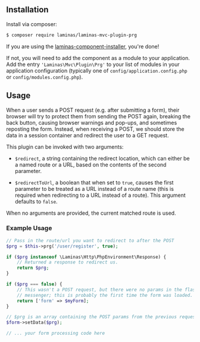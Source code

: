 ## Installation

Install via composer:

```bash
$ composer require laminas/laminas-mvc-plugin-prg
```

If you are using the [laminas-component-installer](https://docs.laminas.dev/laminas-component-installer/),
you're done!

If not, you will need to add the component as a module to your
application. Add the entry `'Laminas\Mvc\Plugin\Prg'` to
your list of modules in your application configuration (typically
one of `config/application.config.php` or `config/modules.config.php`).

## Usage

When a user sends a POST request (e.g. after submitting a form), their
browser will try to protect them from sending the POST again, breaking
the back button, causing browser warnings and pop-ups, and sometimes
reposting the form. Instead, when receiving a POST, we should store the
data in a session container and redirect the user to a GET request.

This plugin can be invoked with two arguments:

- `$redirect`, a string containing the redirect location,
  which can either be a named route or a URL, based on the contents of
  the second parameter.

- `$redirectToUrl`, a boolean that when set to
  `true`, causes the first parameter to be treated as a URL
  instead of a route name (this is required when redirecting to a URL
  instead of a route). This argument defaults to `false`.

When no arguments are provided, the current matched route is used.

### Example Usage

```php
// Pass in the route/url you want to redirect to after the POST
$prg = $this->prg('/user/register', true);

if ($prg instanceof \Laminas\Http\PhpEnvironment\Response) {
    // Returned a response to redirect us.
    return $prg;
}

if ($prg === false) {
    // This wasn't a POST request, but there were no params in the flash
    // messenger; this is probably the first time the form was loaded.
    return ['form' => $myForm];
}

// $prg is an array containing the POST params from the previous request
$form->setData($prg);

// ... your form processing code here
```

